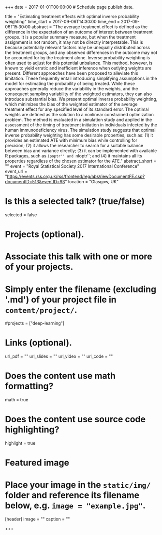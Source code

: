 +++
date = 2017-01-01T00:00:00  # Schedule page publish date.

title = "Estimating treatment effects with optimal inverse probability weighting"
time_start = 2017-09-06T14:30:00
time_end = 2017-09-06T15:30:00
abstract = "The average treatment effect is defined as the difference in the expectation of an outcome of interest between treatment groups. It is a popular summary measure, but when the treatment assignment is not random, it may not be directly interpretable. This is because potentially relevant factors may be unequally distributed across the treatment groups, and any observed differences in the outcome may not be accounted for by the treatment alone. Inverse probability weighting is often used to adjust for this potential unbalance. This method, however, is known to yield erratic and inefficient inference when outlying weights are present. Different approaches have been proposed to alleviate this limitation. These frequently entail introducing simplifying assumptions in the model for estimating the probability of being treated. While these approaches generally reduce the variability in the weights, and the consequent sampling variability of the weighted estimators, they can also introduce substantial bias. We present optimal inverse probability weighting, which minimizes the bias of the weighted estimator of the average treatment effect for any specified level of its standard error. The optimal weights are defined as the solution to a nonlinear constrained optimization problem. The method is evaluated in a simulation study and applied in the assessment of the timing of treatment initiation in individuals infected by the human immunodeficiency virus. The simulation study suggests that optimal inverse probability weighting has some desirable properties, such as: (1) it provides an estimated ATE with minimum bias while controlling for precision; (2) it allows the researcher to search for a suitable balance between bias and variance directly; (3) it can be implemented with available R packages, such as ``ipoptr'' and ``nloptr''; and (4) it maintains all its properties regardless of the chosen estimator for the ATE."
abstract_short = ""
event = "Royal Statistical Society 2017 International Conference"
event_url = "https://events.rss.org.uk/rss/frontend/reg/absViewDocumentFE.csp?documentID=513&eventID=93"
location = "Glasgow, UK"

# Is this a selected talk? (true/false)
selected = false

# Projects (optional).
#   Associate this talk with one or more of your projects.
#   Simply enter the filename (excluding '.md') of your project file in `content/project/`.
#projects = ["deep-learning"]

# Links (optional).
url_pdf = ""
url_slides = ""
url_video = ""
url_code = ""

# Does the content use math formatting?
math = true

# Does the content use source code highlighting?
highlight = true

# Featured image
# Place your image in the `static/img/` folder and reference its filename below, e.g. `image = "example.jpg"`.
[header]
image = ""
caption = ""

+++

